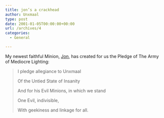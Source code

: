 ```yaml
---
title: jon’s a crackhead
author: Unxmaal
type: post
date: 2001-01-05T00:00:00+00:00
url: /archives/4
categories:
  - General

---
```

My newest faithful Minion, [Jon][1], has created for us the Pledge of The Army of Mediocre Lighting:

> I pledge allegiance to Unxmaal
> 
> Of the Untied State of Insanity
> 
> And for his Evil Minions, in which we stand
> 
> One Evil, indivisible,
> 
> With geekiness and linkage for all.

 [1]: http://www.jonsnews.com/